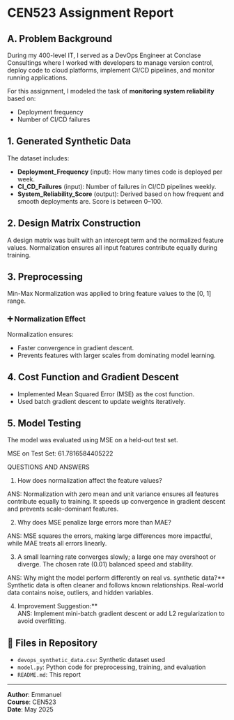 
# CEN523 Assignment Report

## A. Problem Background

During my 400-level IT, I served as a DevOps Engineer at Conclase Consultings where I worked with developers to manage version control, deploy code to cloud platforms, implement CI/CD pipelines, and monitor running applications.

For this assignment, I modeled the task of **monitoring system reliability** based on:
- Deployment frequency
- Number of CI/CD failures

## 1. Generated Synthetic Data

The dataset includes:
- **Deployment_Frequency** (input): How many times code is deployed per week.
- **CI_CD_Failures** (input): Number of failures in CI/CD pipelines weekly.
- **System_Reliability_Score** (output): Derived based on how frequent and smooth deployments are. Score is between 0–100.

## 2. Design Matrix Construction

A design matrix was built with an intercept term and the normalized feature values. Normalization ensures all input features contribute equally during training.

## 3. Preprocessing

Min-Max Normalization was applied to bring feature values to the [0, 1] range.

### ➕ Normalization Effect

Normalization ensures:
- Faster convergence in gradient descent.
- Prevents features with larger scales from dominating model learning.

## 4. Cost Function and Gradient Descent

- Implemented Mean Squared Error (MSE) as the cost function.
- Used batch gradient descent to update weights iteratively.

## 5. Model Testing

The model was evaluated using MSE on a held-out test set.

MSE on Test Set: 61.7816584405222

QUESTIONS AND ANSWERS

1. How does normalization affect the feature values?

 ANS: Normalization with zero mean and unit variance ensures all features contribute equally to training. It speeds up convergence in gradient descent and prevents scale-dominant features.

2. Why does MSE penalize large errors more than MAE?

 ANS: MSE squares the errors, making large differences more impactful, while MAE treats all errors linearly.

3. A small learning rate converges slowly; a large one may overshoot or diverge. The chosen rate (0.01) balanced speed and stability.

 ANS: Why might the model perform differently on real vs. synthetic data?**  
  Synthetic data is often cleaner and follows known relationships. Real-world data contains noise, outliers, and hidden variables.

4. Improvement Suggestion:**  
 ANS: Implement mini-batch gradient descent or add L2 regularization to avoid overfitting.

## 📁 Files in Repository

- `devops_synthetic_data.csv`: Synthetic dataset used
- `model.py`: Python code for preprocessing, training, and evaluation
- `README.md`: This report

---

**Author**: Emmanuel  
**Course**: CEN523  
**Date**: May 2025
